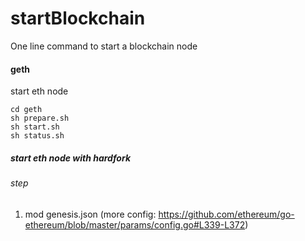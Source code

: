 # startBlockchain
One line command to start a blockchain node

#### geth
start eth  node 
```
cd geth 
sh prepare.sh
sh start.sh
sh status.sh
```
##### start eth node with hardfork 
###### step 
1. mod genesis.json (more config: https://github.com/ethereum/go-ethereum/blob/master/params/config.go#L339-L372)
